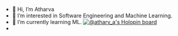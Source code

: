 - 👋 Hi, I’m Atharva
- 👀 I’m interested in Software Engineering and Machine Learning. 
- 🌱 I’m currently learning ML.
   [![@atharv_a's Holopin board](https://holopin.io/api/user/board?user=atharv_a)](https://holopin.io/@atharv_a)
- 
<!-- - 💞
- 📫 How to reach me ... -->
<!---
Atharv-a/Atharv-a is a ✨ special ✨ repository because its `README.md` (this file) appears on your GitHub profile.
You can click the Preview link to take a look at your changes.
--->
